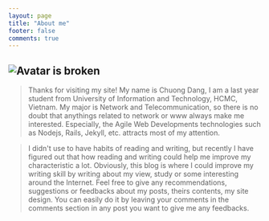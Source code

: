 ```yaml
---
layout: page
title: "About me"
footer: false
comments: true
---
```



![Avatar is broken](/images/bio-photo-alt.jpg "Avatar")
---

>Thanks for visiting my site! My name is Chuong Dang, I am a last year student from University of Information and Technology, HCMC, Vietnam. My major is Network and Telecommunication, so there is no doubt that anythings related to network or www always make me interested. Especially, the Agile Web Developments technologies such as Nodejs, Rails, Jekyll, etc. attracts most of my attention.

>I didn't use to have habits of reading and writing, but recently I have figured out that how reading and writing could help me improve my characteristic a lot. Obviously, this blog is where I could improve my writing skill by writing about my view, study or some interesting around the Internet. Feel free to give any recommendations, suggestions or feedbacks about my posts, theirs contents, my site design. You can easily do it by leaving your comments in the comments section in any post you want to give me any feedbacks.


